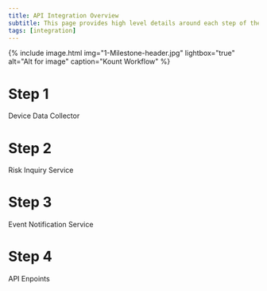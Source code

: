 ```yaml
---
title: API Integration Overview
subtitle: This page provides high level details around each step of the integration process. 
tags: [integration]
---
```


{% include image.html img="1-Milestone-header.jpg" lightbox="true" alt="Alt for image" caption="Kount Workflow" %}

# Step 1 
Device Data Collector 

# Step 2 
Risk Inquiry Service 

# Step 3 
Event Notification Service 

# Step 4 
API Enpoints 
